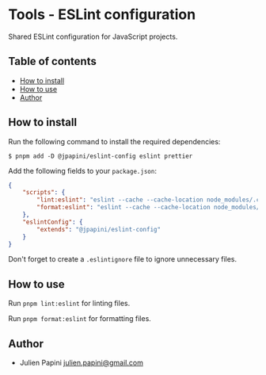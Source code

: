 # Tools - ESLint configuration <!-- omit in toc -->

Shared ESLint configuration for JavaScript projects.

## Table of contents <!-- omit in toc -->

-   [How to install](#how-to-install)
-   [How to use](#how-to-use)
-   [Author](#author)

## How to install

Run the following command to install the required dependencies:

```shell
$ pnpm add -D @jpapini/eslint-config eslint prettier
```

Add the following fields to your `package.json`:

```json
{
    "scripts": {
        "lint:eslint": "eslint --cache --cache-location node_modules/.cache/eslint/.eslintcache .",
        "format:eslint": "eslint --cache --cache-location node_modules/.cache/eslint/.eslintcache --fix ."
    },
    "eslintConfig": {
        "extends": "@jpapini/eslint-config"
    }
}
```

Don't forget to create a `.eslintignore` file to ignore unnecessary files.

## How to use

Run `pnpm lint:eslint` for linting files.

Run `pnpm format:eslint` for formatting files.

## Author

-   Julien Papini <julien.papini@gmail.com>

